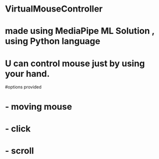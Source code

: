 # VirtualMouseController
# made using MediaPipe ML Solution , using Python language
# U can control mouse just by using your hand.
#options provided
# - moving mouse
# - click
# - scroll
